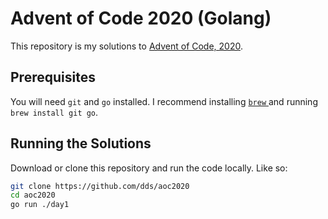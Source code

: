 # Advent of Code 2020 (Golang)

This repository is my solutions to [Advent of Code, 2020](https://adventofcode.com/2020).

## Prerequisites

You will need `git` and `go` installed. I recommend installing [`brew` ](https://brew.sh/) and running `brew install git go`.

## Running the Solutions

Download or clone this repository and run the code locally. Like so:

```sh
git clone https://github.com/dds/aoc2020
cd aoc2020
go run ./day1
```
